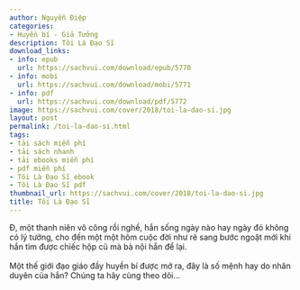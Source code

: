 ```yaml
---
author: Nguyễn Điệp
categories:
- Huyền bí - Giả Tưởng
description: Tôi Là Đạo Sĩ
download_links:
- info: epub
  url: https://sachvui.com/download/epub/5770
- info: mobi
  url: https://sachvui.com/download/mobi/5771
- info: pdf
  url: https://sachvui.com/download/pdf/5772
image: https://sachvui.com/cover/2018/toi-la-dao-si.jpg
layout: post
permalink: /toi-la-dao-si.html
tags:
- tải sách miễn phí
- tải sách nhanh
- tải ebooks miễn phí
- pdf miễn phí
- Tôi Là Đạo Sĩ ebook
- Tôi Là Đạo Sĩ pdf
thumbnail_url: https://sachvui.com/cover/2018/toi-la-dao-si.jpg
title: Tôi Là Đạo Sĩ
---
```


 <div class="item-desc text-justify"> <p>Đ, một thanh niên vô công rồi nghề, hắn sống ngày nào hay ngày đó không có lý tưởng, cho đến một một hôm cuộc đời như rẽ sang bước ngoặt mới khi hắn tìm được chiếc hộp cũ mà bà nội hắn để lại.<br><br>Một thế giới đạo giáo đầy huyền bí được mở ra, đây là số mệnh hay do nhân duyên của hắn? Chúng ta hãy cùng theo dõi...</p> </div>